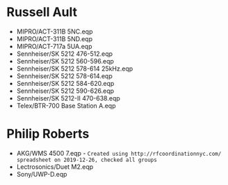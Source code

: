# Russell Ault
- MIPRO/ACT-311B 5NC.eqp
- MIPRO/ACT-311B 5ND.eqp
- MIPRO/ACT-717a 5UA.eqp
- Sennheiser/SK 5212 476-512.eqp
- Sennheiser/SK 5212 560-596.eqp
- Sennheiser/SK 5212 578-614 25kHz.eqp
- Sennheiser/SK 5212 578-614.eqp
- Sennheiser/SK 5212 584-620.eqp
- Sennheiser/SK 5212 590-626.eqp
- Sennheiser/SK 5212-II 470-638.eqp
- Telex/BTR-700 Base Station A.eqp

# Philip Roberts
- AKG/WMS 4500 7.eqp - `Created using http://rfcoordinationnyc.com/ spreadsheet on 2019-12-26, checked all groups`
- Lectrosonics/Duet M2.eqp
- Sony/UWP-D.eqp
